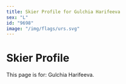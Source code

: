 ```yaml
---
title: Skier Profile for Gulchia Harifeeva
sex: "L"
id: "9698"
image: "/img/flags/urs.svg" 
---
```


# Skier Profile

This page is for: Gulchia Harifeeva.
    
